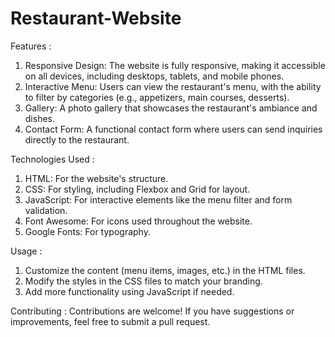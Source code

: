 # Restaurant-Website

Features : 
1. Responsive Design: The website is fully responsive, making it accessible on all devices, including desktops, tablets, and mobile phones.
2. Interactive Menu: Users can view the restaurant's menu, with the ability to filter by categories (e.g., appetizers, main courses, desserts).
3. Gallery: A photo gallery that showcases the restaurant's ambiance and dishes.
4. Contact Form: A functional contact form where users can send inquiries directly to the restaurant.

Technologies Used :
1. HTML: For the website's structure.
2. CSS: For styling, including Flexbox and Grid for layout.
3. JavaScript: For interactive elements like the menu filter and form validation.
4. Font Awesome: For icons used throughout the website.
5. Google Fonts: For typography.

Usage :
1. Customize the content (menu items, images, etc.) in the HTML files.
2. Modify the styles in the CSS files to match your branding.
3. Add more functionality using JavaScript if needed.

Contributing :
 Contributions are welcome! If you have suggestions or improvements, feel free to submit a pull request.
